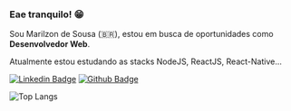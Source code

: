 ### Eae tranquilo! 😁

Sou Marilzon de Sousa (🇧🇷), estou em busca de oportunidades como **Desenvolvedor Web**. 

Atualmente estou estudando as stacks NodeJS, ReactJS, React-Native...

[![Linkedin Badge](https://img.shields.io/badge/-LinkedIn-blue?style=flat-square&logo=Linkedin&logoColor=white&link=https://www.linkedin.com/in/marilzon)](https://www.linkedin.com/in/marilzon)
[![Github Badge](https://img.shields.io/badge/-Github-000?style=flat-square&logo=Github&logoColor=white&link=https://marilzon.github.io/maril-dev/)](https://marilzon.github.io/maril-dev/)

![Top Langs](https://github-readme-stats.vercel.app/api/top-langs/?username=marilzon)




